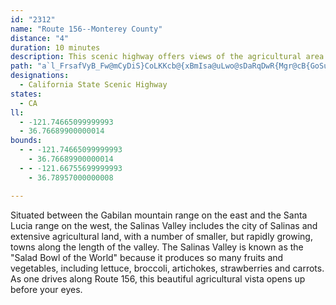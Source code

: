 ```yaml
---
id: "2312"
name: "Route 156--Monterey County"
distance: "4"
duration: 10 minutes
description: This scenic highway offers views of the agricultural area famous for artichoke production.
path: "a`l_FrsafVyB_Fw@mCyDiS}CoLKKcb@{xBmIsa@uLwo@sDaRqDwR{Mgr@cB{GoSum@}A_Gu@uEwE_i@E{FXaJOgEi@sDqBkI"
designations:
  - California State Scenic Highway
states:
  - CA
ll:
  - -121.74665099999993
  - 36.76689900000014
bounds:
  - - -121.74665099999993
    - 36.76689900000014
  - - -121.66755699999993
    - 36.78957000000008

---
```


Situated between the Gabilan mountain range on the east and the Santa Lucia range on the west, the Salinas Valley includes the city of Salinas and extensive agricultural land, with a number of smaller, but rapidly growing, towns along the length of the valley. The Salinas Valley is known as the "Salad Bowl of the World" because it produces so many fruits and vegetables, including lettuce, broccoli, artichokes, strawberries and carrots.  As one drives along Route 156, this beautiful agricultural vista opens up before your eyes.
